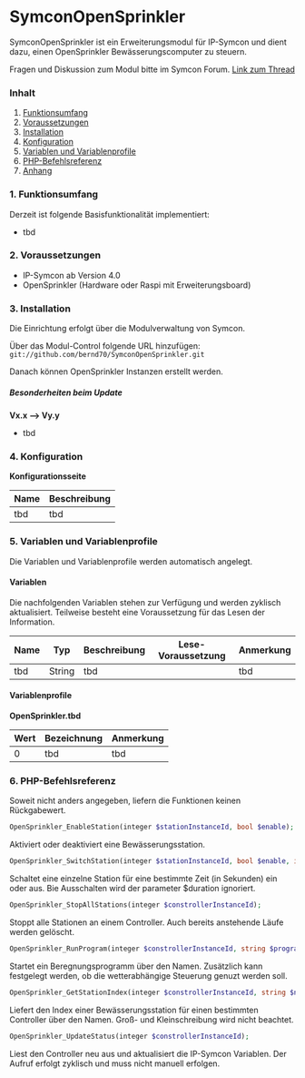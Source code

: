 # SymconOpenSprinkler

SymconOpenSprinkler ist ein Erweiterungsmodul für IP-Symcon und dient dazu, einen OpenSprinkler Bewässerungscomputer zu steuern.

Fragen und Diskussion zum Modul bitte im Symcon Forum. [Link zum Thread](https://community.symcon.de/tbd)

### Inhalt

1. [Funktionsumfang](#1-funktionsumfang)
2. [Voraussetzungen](#2-voraussetzungen)
3. [Installation](#3-installation)
4. [Konfiguration](#4-konfiguration)
5. [Variablen und Variablenprofile](#4-variablen-und-variablenprofile)
6. [PHP-Befehlsreferenz](#5-php-befehlsreferenz)
7. [Anhang](#6-anhang)

### 1. Funktionsumfang

Derzeit ist folgende Basisfunktionalität implementiert:

- tbd

### 2. Voraussetzungen

- IP-Symcon ab Version 4.0
- OpenSprinkler (Hardware oder Raspi mit Erweiterungsboard)

### 3. Installation

Die Einrichtung erfolgt über die Modulverwaltung von Symcon.

Über das Modul-Control folgende URL hinzufügen: `git://github.com/bernd70/SymconOpenSprinkler.git`

Danach können OpenSprinkler Instanzen erstellt werden.

##### Besonderheiten beim Update

__Vx.x --> Vy.y__

- tbd

### 4. Konfiguration

__Konfigurationsseite__

Name                           | Beschreibung
------------------------------ | ----------------------------------------------
tbd                            | tbd

### 5. Variablen und Variablenprofile

Die Variablen und Variablenprofile werden automatisch angelegt.

#### Variablen

Die nachfolgenden Variablen stehen zur Verfügung und werden zyklisch aktualisiert. Teilweise besteht eine Voraussetzung für das Lesen der Information.

Name          | Typ                                 | Beschreibung                            | Lese-Voraussetzung       | Anmerkung
------------- | ----------------------------------- | --------------------------------------- | ------------------------ | ----------------------------------
tbd           | String                              | tbd                                     |                          | tbd

#### Variablenprofile

__OpenSprinkler.tbd__

Wert | Bezeichnung     | Anmerkung
---- | --------------- | -----------------
0    | tbd             | tbd


### 6. PHP-Befehlsreferenz

Soweit nicht anders angegeben, liefern die Funktionen keinen Rückgabewert.

```php
OpenSprinkler_EnableStation(integer $stationInstanceId, bool $enable);
```
Aktiviert oder deaktiviert eine Bewässerungsstation.

```php
OpenSprinkler_SwitchStation(integer $stationInstanceId, bool $enable, int $duration);
```
Schaltet eine einzelne Station für eine bestimmte Zeit (in Sekunden) ein oder aus. Bie Ausschalten wird der parameter $duration ignoriert.

```php
OpenSprinkler_StopAllStations(integer $constrollerInstanceId);
```
Stoppt alle Stationen an einem Controller. Auch bereits anstehende Läufe werden gelöscht.

```php
OpenSprinkler_RunProgram(integer $constrollerInstanceId, string $programName, bool $useWeather);
```
Startet ein Beregnungsprogramm über den Namen. Zusätzlich kann festgelegt werden, ob die wetterabhängige Steuerung genuzt werden soll.

```php
OpenSprinkler_GetStationIndex(integer $constrollerInstanceId, string $name) : int;
```
Liefert den Index einer Bewässerungsstation für einen bestimmten Controller über den Namen. Groß- und Kleinschreibung wird nicht beachtet.

```php
OpenSprinkler_UpdateStatus(integer $constrollerInstanceId);
```
Liest den Controller neu aus und aktualisiert die IP-Symcon Variablen. Der Aufruf erfolgt zyklisch und muss nicht manuell erfolgen.

